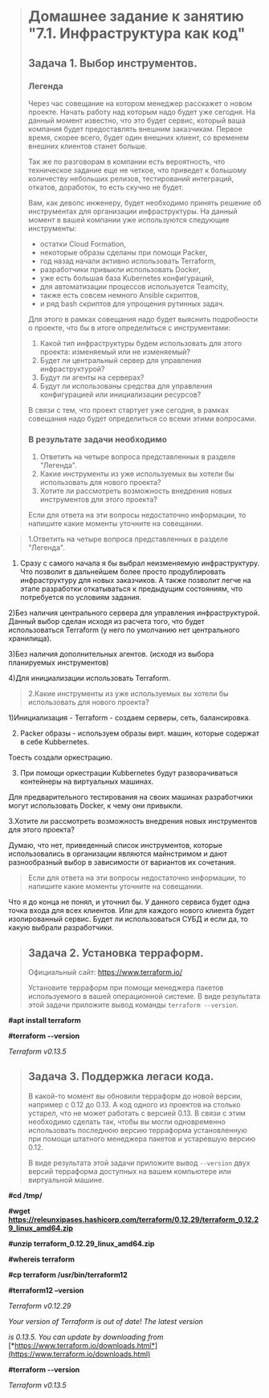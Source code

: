 > # Домашнее задание к занятию "7.1. Инфраструктура как код"
>
> ## Задача 1. Выбор инструментов.
>
> ### Легенда
>
> Через час совещание на котором менеджер расскажет о новом проекте. Начать работу над которым надо будет уже сегодня. На данный момент известно, что это будет сервис, который ваша компания будет предоставлять внешним заказчикам. Первое время, скорее всего, будет один внешних клиент, со временем внешних клиентов станет больше.
>
> Так же по разговорам в компании есть вероятность, что техническое задание еще не четкое, что приведет к большому количеству небольших релизов, тестирований интеграций, откатов, доработок, то есть скучно не будет.
>
> Вам, как девопс инженеру, будет необходимо принять решение об инструментах для организации инфраструктуры. На данный момент в вашей компании уже используются следующие инструменты:
>
> - остатки Сloud Formation,
> - некоторые образы сделаны при помощи Packer,
> - год назад начали активно использовать Terraform,
> - разработчики привыкли использовать Docker,
> - уже есть большая база Kubernetes конфигураций,
> - для автоматизации процессов используется Teamcity,
> - также есть совсем немного Ansible скриптов,
> - и ряд bash скриптов для упрощения рутинных задач.
>
> Для этого в рамках совещания надо будет выяснить подробности о проекте, что бы в итоге определиться с инструментами:
>
> 1. Какой тип инфраструктуры будем использовать для этого проекта: изменяемый или не изменяемый?
> 2. Будет ли центральный сервер для управления инфраструктурой?
> 3. Будут ли агенты на серверах?
> 4. Будут ли использованы средства для управления конфигурацией или инициализации ресурсов?
>
> В связи с тем, что проект стартует уже сегодня, в рамках совещания надо будет определиться со всеми этими вопросами.
>
> ### В результате задачи необходимо
>
> 1. Ответить на четыре вопроса представленных в разделе "Легенда".
> 2. Какие инструменты из уже используемых вы хотели бы использовать для нового проекта?
> 3. Хотите ли рассмотреть возможность внедрения новых инструментов для этого проекта?
>
> Если для ответа на эти вопросы недостаточно информации, то напишите какие моменты уточните на совещании.



>  1.Ответить на четыре вопроса представленных в разделе "Легенда".



1) Сразу с самого начала я бы выбрал неизменяемую инфраструктуру. Что позволит в дальнейшем более просто продублировать инфраструктуру для новых заказчиков. А также позволит легче на этапе разработки откатываться к предыдущим состояниям, что потребуется по условиям задания. 

2)Без наличия центрального сервера для управления инфраструктурой. Данный выбор сделан исходя из расчета того, что будет использоваться Terraform (у него по умолчанию нет центрального хранилища).

3)Без наличия дополнительных агентов. (исходя из выбора планируемых инструментов)

4)Для инициализации использовать Terraform. 

 

> 2.Какие инструменты из уже используемых вы хотели бы использовать для нового проекта?



1)Инициализация - Terraform - создаем серверы, сеть, балансировка.    

2) Packer образы - используем образы вирт. машин, которые содержат в себе Kubbernetes.     

Тоесть создали оркестрацию.       

3) При помощи оркестрации Kubbernetes будут разворачиваться контейнеры на виртуальных машинах.        

  Для предварительного тестирования на своих машинах разработчики могут использовать Docker, к чему они привыкли.        

3.Хотите ли рассмотреть возможность внедрения новых инструментов для этого проекта?         

Думаю, что нет, приведенный список инструментов, которые использовались в организации являются майнстримом и дают разнообразный выбор в        зависимости от вариантов их сочетания.        

 

> Если для ответа на эти вопросы недостаточно информации, то напишите какие моменты уточните на совещании.         



Что я до конца не понял, и уточнил бы. У данного сервиса будет одна точка входа для всех клиентов. Или для каждого нового клиента будет изолированный сервис. Будет ли использоваться СУБД и если да, то какую выбрали разработчики. 



> ## Задача 2. Установка терраформ.
>
> Официальный сайт: https://www.terraform.io/
>
> Установите терраформ при помощи менеджера пакетов используемого в вашей операционной системе. В виде результата этой задачи приложите вывод команды `terraform --version`.



**#apt install terraform**

 

**#terraform --version**



*Terraform v0.13.5*





> ## Задача 3. Поддержка легаси кода.
>
> В какой-то момент вы обновили терраформ до новой версии, например с 0.12 до 0.13. А код одного из проектов на столько устарел, что не может работать с версией 0.13. В связи с этим необходимо сделать так, чтобы вы могли одновременно использовать последнюю версию терраформа установленную при помощи штатного менеджера пакетов и устаревшую версию 0.12.
>
> В виде результата этой задачи приложите вывод `--version` двух версий терраформа доступных на вашем компьютере или виртуальной машине.



**#cd /tmp/**

**#wget https://releunxipases.hashicorp.com/terraform/0.12.29/terraform_0.12.29_linux_amd64.zip**

**#unzip terraform_0.12.29_linux_amd64.zip**

**#whereis terraform**

**#cp terraform /usr/bin/terraform12**

 

**\#terraform12 –version**

*Terraform v0.12.29*

*Your version of Terraform is out of date! The latest version*

*is 0.13.5. You can update by downloading from* [*https://www.terraform.io/downloads.html*](https://www.terraform.io/downloads.html)

 

**#terraform --version**

*Terraform v0.13.5*













